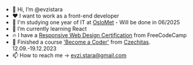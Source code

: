 - 👋 Hi, I’m @evzistara
- ❤️ I want to work as a front-end developer
- 🏫 I'm studying one year of IT at [OsloMet](https://www.oslomet.no/studier/tkd/informasjonsteknologi-arsstudium) - Will be done in 06/2025
- 🌱 I’m currently learning React
- 🔥 I have a [Responsive Web Design Certification](https://www.freecodecamp.org/certification/evzis/responsive-web-design) from FreeCodeCamp
- 💃 Finished a course ['Become a Coder'](https://www.linkedin.com/feed/update/urn:li:activity:7150189767295500289/) from [Czechitas](https://www.czechitas.cz/en). 12.09.-19.12.2023
- 📫 How to reach me -> evzi.stara@gmail.com

<!---
evzistara/evzistara is a ✨ special ✨ repository because its `README.md` (this file) appears on your GitHub profile.
You can click the Preview link to take a look at your changes.
--->
